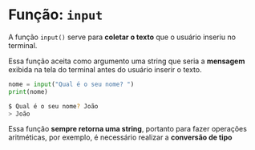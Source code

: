 # Função: `input`

A função `input()` serve para **coletar o texto** que o usuário inseriu no terminal.

Essa função aceita como argumento uma string que seria a **mensagem** exibida na tela do terminal antes do usuário inserir o texto.

```python
nome = input("Qual é o seu nome? ")
print(nome)
```

```bash
$ Qual é o seu nome? João
> João
```

Essa função **sempre retorna uma string**, portanto para fazer operações aritméticas, por exemplo, é necessário realizar a **conversão de tipo**
